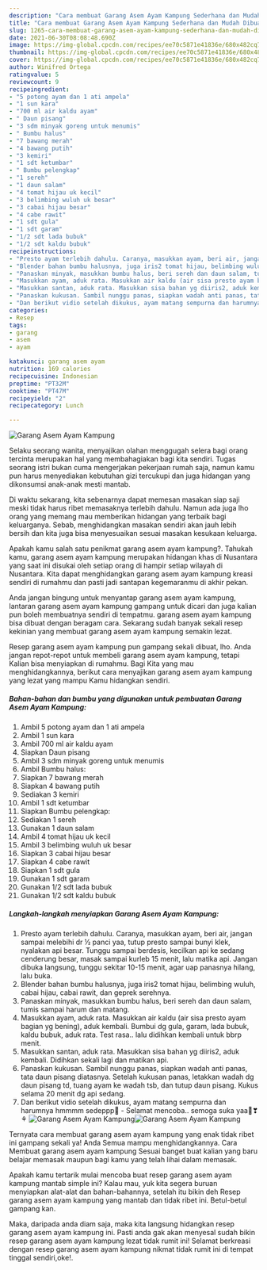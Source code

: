 ```yaml
---
description: "Cara membuat Garang Asem Ayam Kampung Sederhana dan Mudah Dibuat"
title: "Cara membuat Garang Asem Ayam Kampung Sederhana dan Mudah Dibuat"
slug: 1265-cara-membuat-garang-asem-ayam-kampung-sederhana-dan-mudah-dibuat
date: 2021-06-30T08:08:48.690Z
image: https://img-global.cpcdn.com/recipes/ee70c5871e41836e/680x482cq70/garang-asem-ayam-kampung-foto-resep-utama.jpg
thumbnail: https://img-global.cpcdn.com/recipes/ee70c5871e41836e/680x482cq70/garang-asem-ayam-kampung-foto-resep-utama.jpg
cover: https://img-global.cpcdn.com/recipes/ee70c5871e41836e/680x482cq70/garang-asem-ayam-kampung-foto-resep-utama.jpg
author: Winifred Ortega
ratingvalue: 5
reviewcount: 9
recipeingredient:
- "5 potong ayam dan 1 ati ampela"
- "1 sun kara"
- "700 ml air kaldu ayam"
- " Daun pisang"
- "3 sdm minyak goreng untuk menumis"
- " Bumbu halus"
- "7 bawang merah"
- "4 bawang putih"
- "3 kemiri"
- "1 sdt ketumbar"
- " Bumbu pelengkap"
- "1 sereh"
- "1 daun salam"
- "4 tomat hijau uk kecil"
- "3 belimbing wuluh uk besar"
- "3 cabai hijau besar"
- "4 cabe rawit"
- "1 sdt gula"
- "1 sdt garam"
- "1/2 sdt lada bubuk"
- "1/2 sdt kaldu bubuk"
recipeinstructions:
- "Presto ayam terlebih dahulu. Caranya, masukkan ayam, beri air, jangan sampai melebihi dr ½ panci yaa, tutup presto sampai bunyi klek, nyalakan api besar. Tunggu sampai berdesis, kecilkan api ke sedang cenderung besar, masak sampai kurleb 15 menit, lalu matika api. Jangan dibuka langsung, tunggu sekitar 10-15 menit, agar uap panasnya hilang, lalu buka."
- "Blender bahan bumbu halusnya, juga iris2 tomat hijau, belimbing wuluh, cabai hijau, cabai rawit, dan geprek serehnya."
- "Panaskan minyak, masukkan bumbu halus, beri sereh dan daun salam, tumis sampai harum dan matang."
- "Masukkan ayam, aduk rata. Masukkan air kaldu (air sisa presto ayam bagian yg bening), aduk kembali. Bumbui dg gula, garam, lada bubuk, kaldu bubuk, aduk rata. Test rasa.. lalu didihkan kembali untuk bbrp menit."
- "Masukkan santan, aduk rata. Masukkan sisa bahan yg diiris2, aduk kembali. Didihkan sekali lagi dan matikan api."
- "Panaskan kukusan. Sambil nunggu panas, siapkan wadah anti panas, tata daun pisang diatasnya. Setelah kukusan panas, letakkan wadah dg daun pisang td, tuang ayam ke wadah tsb, dan tutup daun pisang. Kukus selama 20 menit dg api sedang."
- "Dan berikut vidio setelah dikukus, ayam matang sempurna dan harumnya hmmmm sedeppp🤤 Selamat mencoba.. semoga suka yaa🤗❣⚘"
categories:
- Resep
tags:
- garang
- asem
- ayam

katakunci: garang asem ayam 
nutrition: 169 calories
recipecuisine: Indonesian
preptime: "PT32M"
cooktime: "PT47M"
recipeyield: "2"
recipecategory: Lunch

---
```



![Garang Asem Ayam Kampung](https://img-global.cpcdn.com/recipes/ee70c5871e41836e/680x482cq70/garang-asem-ayam-kampung-foto-resep-utama.jpg)

Selaku seorang wanita, menyajikan olahan menggugah selera bagi orang tercinta merupakan hal yang membahagiakan bagi kita sendiri. Tugas seorang istri bukan cuma mengerjakan pekerjaan rumah saja, namun kamu pun harus menyediakan kebutuhan gizi tercukupi dan juga hidangan yang dikonsumsi anak-anak mesti mantab.

Di waktu  sekarang, kita sebenarnya dapat memesan masakan siap saji meski tidak harus ribet memasaknya terlebih dahulu. Namun ada juga lho orang yang memang mau memberikan hidangan yang terbaik bagi keluarganya. Sebab, menghidangkan masakan sendiri akan jauh lebih bersih dan kita juga bisa menyesuaikan sesuai masakan kesukaan keluarga. 



Apakah kamu salah satu penikmat garang asem ayam kampung?. Tahukah kamu, garang asem ayam kampung merupakan hidangan khas di Nusantara yang saat ini disukai oleh setiap orang di hampir setiap wilayah di Nusantara. Kita dapat menghidangkan garang asem ayam kampung kreasi sendiri di rumahmu dan pasti jadi santapan kegemaranmu di akhir pekan.

Anda jangan bingung untuk menyantap garang asem ayam kampung, lantaran garang asem ayam kampung gampang untuk dicari dan juga kalian pun boleh membuatnya sendiri di tempatmu. garang asem ayam kampung bisa dibuat dengan beragam cara. Sekarang sudah banyak sekali resep kekinian yang membuat garang asem ayam kampung semakin lezat.

Resep garang asem ayam kampung pun gampang sekali dibuat, lho. Anda jangan repot-repot untuk membeli garang asem ayam kampung, tetapi Kalian bisa menyiapkan di rumahmu. Bagi Kita yang mau menghidangkannya, berikut cara menyajikan garang asem ayam kampung yang lezat yang mampu Kamu hidangkan sendiri.

<!--inarticleads1-->

##### Bahan-bahan dan bumbu yang digunakan untuk pembuatan Garang Asem Ayam Kampung:

1. Ambil 5 potong ayam dan 1 ati ampela
1. Ambil 1 sun kara
1. Ambil 700 ml air kaldu ayam
1. Siapkan  Daun pisang
1. Ambil 3 sdm minyak goreng untuk menumis
1. Ambil  Bumbu halus:
1. Siapkan 7 bawang merah
1. Siapkan 4 bawang putih
1. Sediakan 3 kemiri
1. Ambil 1 sdt ketumbar
1. Siapkan  Bumbu pelengkap:
1. Sediakan 1 sereh
1. Gunakan 1 daun salam
1. Ambil 4 tomat hijau uk kecil
1. Ambil 3 belimbing wuluh uk besar
1. Siapkan 3 cabai hijau besar
1. Siapkan 4 cabe rawit
1. Siapkan 1 sdt gula
1. Gunakan 1 sdt garam
1. Gunakan 1/2 sdt lada bubuk
1. Gunakan 1/2 sdt kaldu bubuk




<!--inarticleads2-->

##### Langkah-langkah menyiapkan Garang Asem Ayam Kampung:

1. Presto ayam terlebih dahulu. Caranya, masukkan ayam, beri air, jangan sampai melebihi dr ½ panci yaa, tutup presto sampai bunyi klek, nyalakan api besar. Tunggu sampai berdesis, kecilkan api ke sedang cenderung besar, masak sampai kurleb 15 menit, lalu matika api. Jangan dibuka langsung, tunggu sekitar 10-15 menit, agar uap panasnya hilang, lalu buka.
1. Blender bahan bumbu halusnya, juga iris2 tomat hijau, belimbing wuluh, cabai hijau, cabai rawit, dan geprek serehnya.
1. Panaskan minyak, masukkan bumbu halus, beri sereh dan daun salam, tumis sampai harum dan matang.
1. Masukkan ayam, aduk rata. Masukkan air kaldu (air sisa presto ayam bagian yg bening), aduk kembali. Bumbui dg gula, garam, lada bubuk, kaldu bubuk, aduk rata. Test rasa.. lalu didihkan kembali untuk bbrp menit.
1. Masukkan santan, aduk rata. Masukkan sisa bahan yg diiris2, aduk kembali. Didihkan sekali lagi dan matikan api.
1. Panaskan kukusan. Sambil nunggu panas, siapkan wadah anti panas, tata daun pisang diatasnya. Setelah kukusan panas, letakkan wadah dg daun pisang td, tuang ayam ke wadah tsb, dan tutup daun pisang. Kukus selama 20 menit dg api sedang.
1. Dan berikut vidio setelah dikukus, ayam matang sempurna dan harumnya hmmmm sedeppp🤤 - Selamat mencoba.. semoga suka yaa🤗❣⚘
<img src="//assets-global.cpcdn.com/assets/icons/button_play-2c75c40dde080a61004c1f40b05d8f140eaff45d7e9e6481dc71c63d2e7c4909.png" alt="Garang Asem Ayam Kampung"><img src="//assets-global.cpcdn.com/assets/icons/button_play-2c75c40dde080a61004c1f40b05d8f140eaff45d7e9e6481dc71c63d2e7c4909.png" alt="Garang Asem Ayam Kampung">



Ternyata cara membuat garang asem ayam kampung yang enak tidak ribet ini gampang sekali ya! Anda Semua mampu menghidangkannya. Cara Membuat garang asem ayam kampung Sesuai banget buat kalian yang baru belajar memasak maupun bagi kamu yang telah lihai dalam memasak.

Apakah kamu tertarik mulai mencoba buat resep garang asem ayam kampung mantab simple ini? Kalau mau, yuk kita segera buruan menyiapkan alat-alat dan bahan-bahannya, setelah itu bikin deh Resep garang asem ayam kampung yang mantab dan tidak ribet ini. Betul-betul gampang kan. 

Maka, daripada anda diam saja, maka kita langsung hidangkan resep garang asem ayam kampung ini. Pasti anda gak akan menyesal sudah bikin resep garang asem ayam kampung lezat tidak rumit ini! Selamat berkreasi dengan resep garang asem ayam kampung nikmat tidak rumit ini di tempat tinggal sendiri,oke!.

